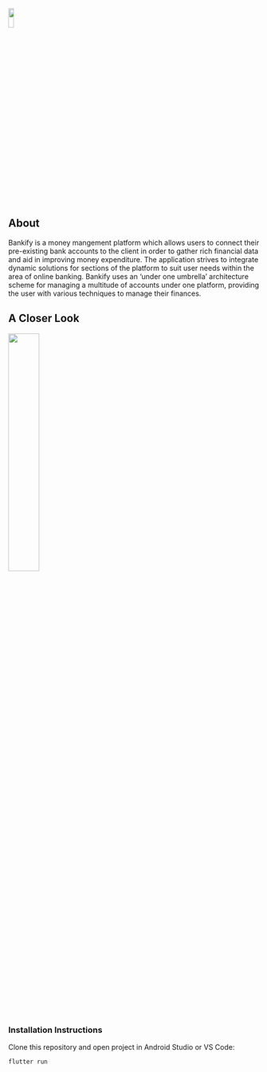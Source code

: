 <img width="15%" height="10%" src="https://i.imgur.com/qWiUbOc.png">
<h2>About</h2>
<p>Bankify is a money mangement platform which allows users to connect their pre-existing bank accounts to the client in order to gather rich financial data and aid in improving money expenditure. The application strives to integrate dynamic solutions for sections of the platform to suit user needs within the area of online banking. Bankify uses an ‘under one umbrella’ architecture scheme for managing a multitude of accounts under one platform, providing the user with various techniques to manage their finances.</p>
<h2>A Closer Look</h2>
<img  width="35%" height="35%" src="https://i.imgur.com/niN5Ryb.png">

<h3>Installation Instructions</h3>
<p>Clone this repository and open project in Android Studio or VS Code:</p>
<pre><code>flutter run</code></pre>
